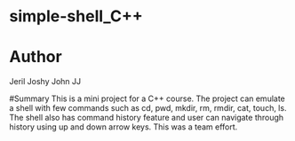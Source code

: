 # simple-shell_C++
# Author
Jeril Joshy
John JJ

#Summary
This is a mini project for a C++ course.
The project can emulate a shell with few commands such as cd, pwd, mkdir, rm, rmdir, cat, touch, ls. The shell also has command history feature and user can navigate through history using up and down arrow keys.
This was a team effort.
